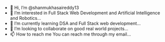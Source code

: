 + 👋 Hi, I’m @shanmukhasaireddy13
+ 👀 I’m interested in Full Stack Web Development and Artificial Intelligence and Robotics...
+ 🌱 I’m currently learning DSA and Full Stack web development...
+ 💞️ I’m looking to collaborate on good real world projects...
+ 📫 How to reach me You can reach me through my email...
